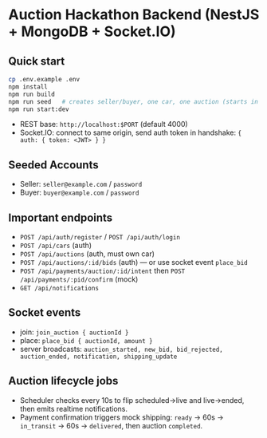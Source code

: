 # Auction Hackathon Backend (NestJS + MongoDB + Socket.IO)

## Quick start
```bash
cp .env.example .env
npm install
npm run build
npm run seed   # creates seller/buyer, one car, one auction (starts in ~15s, ends in ~75s)
npm run start:dev
```

- REST base: `http://localhost:$PORT` (default 4000)
- Socket.IO: connect to same origin, send auth token in handshake: `{ auth: { token: <JWT> } }`

## Seeded Accounts
- Seller: `seller@example.com` / `password`
- Buyer:  `buyer@example.com` / `password`

## Important endpoints
- `POST /api/auth/register` / `POST /api/auth/login`
- `POST /api/cars` (auth)
- `POST /api/auctions` (auth, must own car)
- `POST /api/auctions/:id/bids` (auth) — or use socket event `place_bid`
- `POST /api/payments/auction/:id/intent` then `POST /api/payments/:pid/confirm` (mock)
- `GET /api/notifications`

## Socket events
- join: `join_auction { auctionId }`
- place: `place_bid { auctionId, amount }`
- server broadcasts: `auction_started, new_bid, bid_rejected, auction_ended, notification, shipping_update`

## Auction lifecycle jobs
- Scheduler checks every 10s to flip scheduled->live and live->ended, then emits realtime notifications.
- Payment confirmation triggers mock shipping: `ready` -> 60s -> `in_transit` -> 60s -> `delivered`, then auction `completed`.
